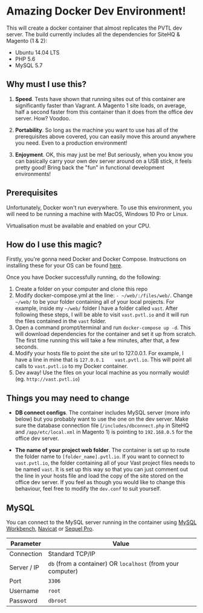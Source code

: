 # Amazing Docker Dev Environment!

This will create a docker container that almost replicates the PVTL dev server. The build currently includes all the  dependencies for SiteHQ & Magento (1 & 2):

* Ubuntu 14.04 LTS
* PHP 5.6
* MySQL 5.7


## Why must I use this?

1. **Speed**. Tests have shown that running sites out of this container are significantly faster than Vagrant. A Magento 1 site loads, on average, half a second faster from this container than it does from the office dev server. How? Voodoo.

1. **Portability**. So long as the machine you want to use has all of the prerequisites above covered, you can easily move this around anywhere you need. Even to a production environment!

1. **Enjoyment**. OK, this may just be me! But seriously, when you know you can basically carry your own dev server around on a USB stick, it feels pretty good! Bring back the "fun" in functional development environments!


## Prerequisites

Unfortunately, Docker won't run everywhere. To use this environment, you will need to be running a machine with MacOS, Windows 10 Pro or Linux.

Virtualisation must be available and enabled on your CPU.


## How do I use this magic?

Firstly, you're gonna need Docker and Docker Compose. Instructions on installing these for your OS can be found [here](https://docs.docker.com/compose/install/).

Once you have Docker successfully running, do the following:

1. Create a folder on your computer and clone this repo
1. Modify docker-compose.yml at the line: `- ~/web/:/files/web/`. Change `~/web/` to be your folder containing all of your local projects. For example, inside my `~/web/` folder I have a folder called `vast`. After following these steps, I will be able to visit `vast.pvtl.io` and it will run the files contained in the `vast` folder.
1. Open a command prompt/terminal and run `docker-compose up -d`. This will download dependencies for the container and set it up from scratch. The first time running this will take a few minutes, after that, a few seconds.
1. Modify your hosts file to point the site url to 127.0.0.1. For example, I have a line in mine that is `127.0.0.1    vast.pvtl.io`. This will point all calls to `vast.pvtl.io` to my Docker container.
1. Dev away! Use the files on your local machine as you normally would! (eg. `http://vast.pvtl.io`)


## Things you may need to change

* **DB connect configs**. The container includes MySQL server (more info below) but you probably want to use the one on the dev server. Make sure the database connection file (`/includes/dbconnect.php` in SiteHQ and `/app/etc/local.xml` in Magento 1) is pointing to `192.168.0.5` for the office dev server.

* **The name of your project web folder**. The container is set up to route the folder name to `[folder_name].pvtl.io`. If you want to connect to `vast.pvtl.io`, the folder containing all of your Vast project files needs to be named `vast`. It is set up this way so that you can just comment out the line in your hosts file and load the copy of the site stored on the office dev server.
If you feel as though you would like to change this behaviour, feel free to modify the `dev.conf` to suit yourself.


## MySQL
You can connect to the MySQL server running in the container using [MySQL Workbench](https://www.mysql.com/products/workbench/), [Navicat](https://www.navicat.com/) or [Sequel Pro](https://www.sequelpro.com/).

| Parameter | Value |
|-------------|---|
| Connection | Standard TCP/IP |
| Server / IP | `db` (from a container) OR `localhost` (from your computer) |
| Port | `3306` |
| Username | `root` |
| Password | `dbroot` |
